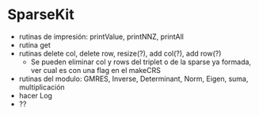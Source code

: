 # SparseKit

- rutinas de impresión: printValue, printNNZ, printAll
- rutina get
- rutinas delete col, delete row, resize(?), add col(?), add row(?)
  * Se pueden eliminar col y rows del triplet o de la sparse ya formada, ver cual es con una flag en el makeCRS
- rutinas del modulo: GMRES, Inverse, Determinant, Norm, Eigen, suma, multiplicación
- hacer Log
- ??

